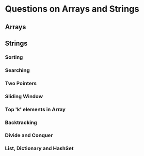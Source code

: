 # Questions on Arrays and Strings

## Arrays


## Strings



### Sorting
### Searching
### Two Pointers
### Sliding Window
### Top 'k' elements in Array
### Backtracking
### Divide and Conquer
### List, Dictionary and HashSet


